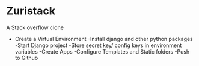 # Zuristack
A Stack overflow clone
- Create a Virtual Environment
-Install django and other python packages
-Start Django project
-Store secret key/ config keys in environment variables
-Create Apps
-Configure Templates and Static folders
-Push to Github